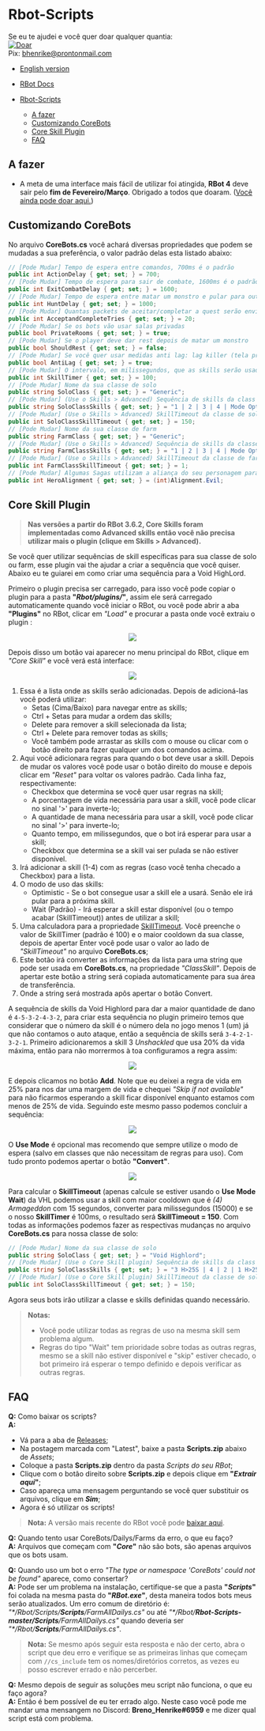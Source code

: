 # Rbot-Scripts

Se eu te ajudei e você quer doar qualquer quantia:  
[![Doar](https://img.shields.io/badge/Donate-PayPal-green.svg)](https://www.paypal.com/donate?hosted_button_id=QVQ4Q7XSH9VBY)  
Pix: bhenrike@prontonmail.com

- [English version](README.md)

- [RBot Docs](https://brenohenrike.github.io/Rbot-Scripts/)

- [Rbot-Scripts](#rbot-scripts)
  - [A fazer](#a-fazer)
  - [Customizando CoreBots](#customizando-corebots)
  - [Core Skill Plugin](#core-skill-plugin)
  - [FAQ](#faq)

## A fazer

- A meta de uma interface mais fácil de utilizar foi atingida, **RBot 4** deve sair pelo **fim de Fevereiro/Março**. Obrigado a todos que doaram. ([Você ainda pode doar aqui.](https://www.paypal.com/donate?hosted_button_id=QVQ4Q7XSH9VBY))

## Customizando CoreBots

No arquivo **CoreBots.cs** você achará diversas propriedades que podem se mudadas a sua preferência, o valor padrão delas esta listado abaixo:

```csharp
// [Pode Mudar] Tempo de espera entre comandos, 700ms é o padrão
public int ActionDelay { get; set; } = 700;
// [Pode Mudar] Tempo de espera para sair de combate, 1600ms é o padrão
public int ExitCombatDelay { get; set; } = 1600;
// [Pode Mudar] Tempo de espera entre matar um monstro e pular para outra sala quando estiver usando Hunt, aumente o valor se achar que esta pulando muito rápido
public int HuntDelay { get; set; } = 1000;
// [Pode Mudar] Quantas packets de aceitar/completar a quest serão enviadas
public int AcceptandCompleteTries { get; set; } = 20;
// [Pode Mudar] Se os bots vão usar salas privadas
public bool PrivateRooms { get; set; } = true;
// [Pode Mudar] Se o player deve dar rest depois de matar um monstro
public bool ShouldRest { get; set; } = false;
// [Pode Mudar] Se você quer usar medidas anti lag: lag killer (tela preta), deixar monstros invisíveis e deixar o FPS limitado em 10
public bool AntiLag { get; set; } = true;
// [Pode Mudar] O intervalo, em milissegundos, que as skills serão usadas se estiverem disponíveis.
public int SkillTimer { get; set; } = 100;
// [Pode Mudar] Nome da sua classe de solo
public string SoloClass { get; set; } = "Generic";
// [Pode Mudar] (Use o Skills > Advanced) Sequência de skills da class de solo
public string SoloClassSkills { get; set; } = "1 | 2 | 3 | 4 | Mode Optimistic";
// [Pode Mudar] (Use o Skills > Advanced) SkillTimeout da classe de solo
public int SoloClassSkillTimeout { get; set; } = 150;
// [Pode Mudar] Nome da sua classe de farm
public string FarmClass { get; set; } = "Generic";
// [Pode Mudar] (Use o Skills > Advanced) Sequência de skills da classe de farm
public string FarmClassSkills { get; set; } = "1 | 2 | 3 | 4 | Mode Optimistic";
// [Pode Mudar] (Use o Skills > Advanced) SkillTimeout da classe de farm
public int FarmClassSkillTimeout { get; set; } = 1;
// [Pode Mudar] Algumas Sagas utilizam a aliança do seu personagem para receber pontos de rep extra, mude a sua preferência (Alignment.Evil ou Alignment.Good).
public int HeroAlignment { get; set; } = (int)Alignment.Evil;
```

## Core Skill Plugin

> **Nas versões a partir do RBot 3.6.2, Core Skills foram implementadas como Advanced skills então você não precisa utilizar mais o plugin (clique em Skills > Advanced).**

Se você quer utilizar sequências de skill específicas para sua classe de solo ou farm, esse plugin vai the ajudar a criar a sequência que você quiser. Abaixo eu te guiarei em como criar uma sequência para a Void HighLord.

Primeiro o plugin precisa ser carregado, para isso você pode copiar o plugin para a pasta **"_Rbot/plugins/_"**, assim ele será carregado automaticamente quando você iniciar o RBot, ou você pode abrir a aba **"Plugins"** no RBot, clicar em _"Load"_ e procurar a pasta onde você extraiu o plugin :

<p align="center"><img src="https://imgur.com/IEVOrkl.png"></p>

Depois disso um botão vai aparecer no menu principal do RBot, clique em _"Core Skill"_ e você verá está interface:

<p align="center"><img src="https://imgur.com/AUIOhFe.png"></p>

1. Essa é a lista onde as skills serão adicionadas. Depois de adicioná-las você poderá utilizar:
   - Setas (Cima/Baixo) para navegar entre as skills;
   - Ctrl + Setas para mudar a ordem das skills;
   - Delete para remover a skill selecionada da lista;
   - Ctrl + Delete para remover todas as skills;
   - Você também pode arrastar as skills com o mouse ou clicar com o botão direito para fazer qualquer um dos comandos acima.
2. Aqui você adicionara regras para quando o bot deve usar a skill. Depois de mudar os valores você pode usar o botão direito do mouse e depois clicar em _"Reset"_ para voltar os valores padrão. Cada linha faz, respectivamente:
   - Checkbox que determina se você quer usar regras na skill;
   - A porcentagem de vida necessária para usar a skill, você pode clicar no sinal '>' para inverte-lo;
   - A quantidade de mana necessária para usar a skill, você pode clicar no sinal '>' para inverte-lo;
   - Quanto tempo, em milissegundos, que o bot irá esperar para usar a skill;
   - Checkbox que determina se a skill vai ser pulada se não estiver disponível.
3. Irá adicionar a skill (1-4) com as regras (caso você tenha checado a Checkbox) para a lista.
4. O modo de uso das skills:
   - Optimistic - Se o bot consegue usar a skill ele a usará. Senão ele irá pular para a próxima skill.
   - Wait (Padrão) - Irá esperar a skill estar disponível (ou o tempo acabar (SkillTimeout)) antes de utilizar a skill;
5. Uma calculadora para a propriedade [SkillTimeout](#customizing-corebots). Você preenche o valor de SkillTimer (padrão é 100) e o maior cooldown da sua classe, depois de apertar Enter você pode usar o valor ao lado de _"SkillTimeout"_ no arquivo **CoreBots.cs**;
6. Este botão irá converter as informações da lista para uma string que pode ser usada em **CoreBots.cs**, na propriedade _"ClassSkill"_. Depois de apertar este botão a string será copiada automaticamente para sua área de transferência.
7. Onde a string será mostrada apôs apertar o botão Convert.

A sequência de skills da Void Highlord para dar a maior quantidade de dano é `4-5-3-2-4-3-2`, para criar esta sequência no plugin primeiro temos que considerar que o número da skill é o número dela no jogo menos 1 (um) já que não contamos o auto ataque, então a sequência de skills será `3-4-2-1-3-2-1`. Primeiro adicionaremos a skill 3 _Unshackled_ que usa 20% da vida máxima, então para não morrermos à toa configuramos a regra assim:

<p align="center"><img src="https://imgur.com/X4bDDxG.png"></p>

E depois clicamos no botão **Add**. Note que eu deixei a regra de vida em 25% para nos dar uma margem de vida e chequei _"Skip if not available"_ para não ficarmos esperando a skill ficar disponível enquanto estamos com menos de 25% de vida. Seguindo este mesmo passo podemos concluir a sequência:

<p align="center"><img src="https://imgur.com/QNOASl5.png"></p>

O **Use Mode** é opcional mas recomendo que sempre utilize o modo de espera (salvo em classes que não necessitam de regras para uso). Com tudo pronto podemos apertar o botão **"Convert"**.

<p align="center"><img src="https://imgur.com/AKGlJY8.png"></p>

Para calcular o **SkillTimeout** (apenas calcule se estiver usando o **Use Mode Wait**) da VHL podemos usar a skill com maior cooldown que é  _(4) Armageddon_ com 15 segundos, converter para milissegundos (15000) e se o nosso **SkillTimer** é 100ms, o resultado será **SkillTimeout = 150**. Com todas as informações podemos fazer as respectivas mudanças no arquivo **CoreBots.cs** para nossa classe de solo:

```csharp
// [Pode Mudar] Nome da sua classe de solo
public string SoloClass { get; set; } = "Void Highlord";
// [Pode Mudar] (Use o Core Skill plugin) Sequência de skills da class de solo
public string SoloClassSkills { get; set; } = "3 H>25S | 4 | 2 | 1 H>25S | 3 H>25S | 2 | 1 H>25S";
// [Pode Mudar] (Use o Core Skill plugin) SkillTimeout da classe de solo
public int SoloClassSkillTimeout { get; set; } = 150;
```

Agora seus bots irão utilizar a classe e skills definidas quando necessário.

> **Notas:**
>
> - Você pode utilizar todas as regras de uso na mesma skill sem problema algum.
> - Regras do tipo "Wait" tem prioridade sobre todas as outras regras, mesmo se a skill não estiver disponível e "skip" estiver checado, o bot primeiro irá esperar o tempo definido e depois verificar as outras regras.

## FAQ

**Q:** Como baixar os scripts?  
**A:**

- Vá para a aba de [Releases](https://github.com/BrenoHenrike/Rbot-Scripts/releases/tag/Scripts);
- Na postagem marcada com "Latest", baixe a pasta **Scripts.zip** abaixo de _Assets_;
- Coloque a pasta **Scripts.zip** dentro da pasta _Scripts do seu RBot_;
- Clique com o botão direito sobre **Scripts.zip** e depois clique em **"_Extrair aqui_"**;
- Caso apareça uma mensagem perguntando se você quer substituir os arquivos, clique em **_Sim_**;
- Agora é só utilizar os scripts!

> **Nota:** A versão mais recente do RBot você pode [baixar aqui](https://github.com/BrenoHenrike/RBot/releases).

**Q:** Quando tento usar CoreBots/Dailys/Farms da erro, o que eu faço?  
**A:** Arquivos que começam com **"*Core*"** não são bots, são apenas arquivos que os bots usam.

**Q:** Quando uso um bot o erro *"The type or namespace 'CoreBots' could not be found"* aparece, como consertar?  
**A:** Pode ser um problema na instalação, certifique-se que a pasta **"*Scripts*"** foi colada na mesma pasta do **"*RBot.exe*"**, desta maneira todos bots meus serão atualizados. Um erro comum de diretório é: *"\*/Rbot/Scripts/**Scripts**/FarmAllDailys.cs"* ou até *"\*/Rbot/**Rbot-Scripts-master/Scripts**/FarmAllDailys.cs"* quando deveria ser *"\*/Rbot/**Scripts**/FarmAllDailys.cs"*.
> **Nota:** Se mesmo após seguir esta resposta e não der certo, abra o script que deu erro e verifique se as primeiras linhas que começam com `//cs_include` tem os nomes/diretórios corretos, as vezes eu posso escrever errado e não percerber.

**Q:** Mesmo depois de seguir as soluções meu script não funciona, o que eu faço agora?  
**A:** Então é bem possível de eu ter errado algo. Neste caso você pode me mandar uma mensangem no Discord: **Breno_Henrike#6959** e me dizer qual script está com problema.

